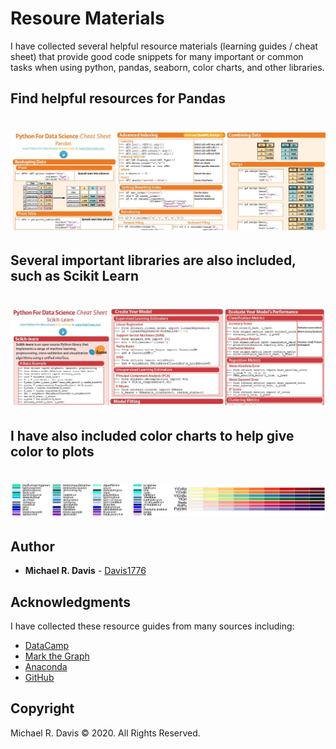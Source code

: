# Resoure Materials

I have collected several helpful resource materials (learning guides / cheat sheet) that provide good code snippets for many important or common tasks when using python, pandas, seaborn, color charts, and other libraries.

## Find helpful resources for Pandas
# <p align="center"> ![Pandas](images/PandasScreenShot.jpg) </p>

## Several important libraries are also included, such as Scikit Learn
# <p align="center"> ![SciKitLearn](images/ScikitLearnScreenShot.jpg) </p>

## I have also included color charts to help give color to plots
# <p align="center"> ![ColorCharts](images/Color03.jpg) </p>

## Author

* **Michael R. Davis** - [Davis1776](https://github.com/Davis1776)

## Acknowledgments

I have collected these resource guides from many sources including:

* [DataCamp](https://www.datacamp.com/)
* [Mark the Graph](https://twitter.com/Mark_Graph)
* [Anaconda](https://www.anaconda.com)
* [GitHub](https://www.github.com)

## Copyright
Michael R. Davis © 2020. All Rights Reserved.